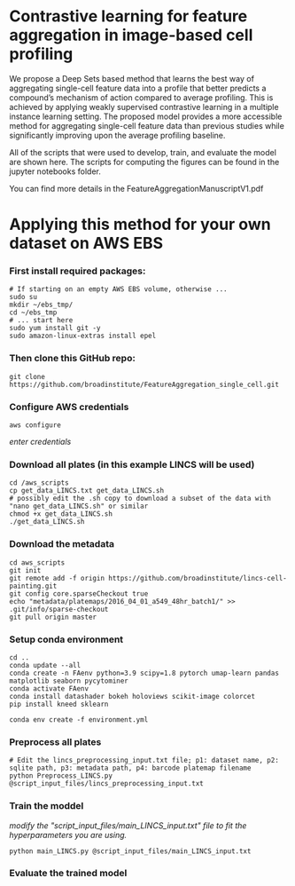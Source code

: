 # 
# Contrastive learning for feature aggregation in image-based cell profiling
We propose a Deep Sets based method that learns the best way of aggregating single-cell feature data into a profile that better predicts a compound’s mechanism of action compared to average profiling. This is achieved by applying weakly supervised contrastive learning in a multiple instance learning setting. The proposed model provides a more accessible method for aggregating single-cell feature data than previous studies while significantly improving upon the average profiling baseline. 


All of the scripts that were used to develop, train, and evaluate the model are shown here. The scripts for computing the figures can be found in the jupyter notebooks folder.

You can find more details in the FeatureAggregationManuscriptV1.pdf



# Applying this method for your own dataset on AWS EBS
### First install required packages:
	# If starting on an empty AWS EBS volume, otherwise ...
    sudo su
	mkdir ~/ebs_tmp/
	cd ~/ebs_tmp
	# ... start here 
	sudo yum install git -y
	sudo amazon-linux-extras install epel

### Then clone this GitHub repo:
	git clone https://github.com/broadinstitute/FeatureAggregation_single_cell.git

### Configure AWS credentials
	aws configure
_enter credentials_

### Download all plates (in this example LINCS will be used)
	cd /aws_scripts
	cp get_data_LINCS.txt get_data_LINCS.sh 
	# possibly edit the .sh copy to download a subset of the data with "nano get_data_LINCS.sh" or similar
	chmod +x get_data_LINCS.sh
	./get_data_LINCS.sh

### Download the metadata
	cd aws_scripts
	git init
	git remote add -f origin https://github.com/broadinstitute/lincs-cell-painting.git
	git config core.sparseCheckout true
	echo "metadata/platemaps/2016_04_01_a549_48hr_batch1/" >> .git/info/sparse-checkout
	git pull origin master


### Setup conda environment
	cd ..
	conda update --all
	conda create -n FAenv python=3.9 scipy=1.8 pytorch umap-learn pandas matplotlib seaborn pycytominer
	conda activate FAenv
	conda install datashader bokeh holoviews scikit-image colorcet 
	pip install kneed sklearn

	conda env create -f environment.yml

### Preprocess all plates
	# Edit the lincs_preprocessing_input.txt file; p1: dataset name, p2: sqlite path, p3: metadata path, p4: barcode platemap filename
	python Preprocess_LINCS.py @script_input_files/lincs_preprocessing_input.txt

### Train the moddel
_modify the "script_input_files/main_LINCS_input.txt" file to fit the hyperparameters you are using._

	python main_LINCS.py @script_input_files/main_LINCS_input.txt
### Evaluate the trained model 

